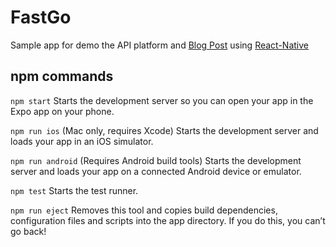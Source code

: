 # FastGo

Sample app for demo the API platform and [Blog Post](blog.md) using [React-Native](REACT-NATIVE.md)




## npm commands

  `npm start`
    Starts the development server so you can open your app in the Expo
    app on your phone.

  `npm run ios`
    (Mac only, requires Xcode)
    Starts the development server and loads your app in an iOS simulator.

  `npm run android`
    (Requires Android build tools)
    Starts the development server and loads your app on a connected Android
    device or emulator.

  `npm test`
    Starts the test runner.

  `npm run eject`
    Removes this tool and copies build dependencies, configuration files
    and scripts into the app directory. If you do this, you can’t go back!
